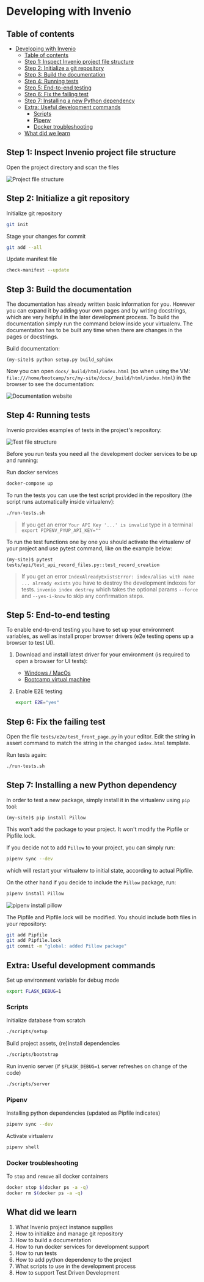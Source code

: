 # Developing with Invenio

## Table of contents

- [Developing with Invenio](#developing-with-invenio)
  - [Table of contents](#table-of-contents)
  - [Step 1: Inspect Invenio project file structure](#step-1-inspect-invenio-project-file-structure)
  - [Step 2: Initialize a git repository](#step-2-initialize-a-git-repository)
  - [Step 3: Build the documentation](#step-3-build-the-documentation)
  - [Step 4: Running tests](#step-4-running-tests)
  - [Step 5: End-to-end testing](#step-5-end-to-end-testing)
  - [Step 6: Fix the failing test](#step-6-fix-the-failing-test)
  - [Step 7: Installing a new Python dependency](#step-7-installing-a-new-python-dependency)
  - [Extra: Useful development commands](#extra-useful-development-commands)
    - [Scripts](#scripts)
    - [Pipenv](#pipenv)
    - [Docker troubleshooting](#docker-troubleshooting)
  - [What did we learn](#what-did-we-learn)

## Step 1: Inspect Invenio project file structure

Open the project directory and scan the files

![Project file structure](images/06-repo.png)

## Step 2: Initialize a git repository

Initialize git repository

```bash
git init
```

Stage your changes for commit

```bash
git add --all
```

Update manifest file

```bash
check-manifest --update
```

## Step 3: Build the documentation

The documentation has already written basic information for you. However you can expand it by adding your own pages and by writing docstrings, which are very helpful in the later development process. To build the documentation simply run the command below inside your virtualenv. The documentation has to be built any time when there are changes in the pages or docstrings.

Build documentation:

```console
(my-site)$ python setup.py build_sphinx
```

Now you can open `docs/_build/html/index.html` (so when using the VM: `file:///home/bootcamp/src/my-site/docs/_build/html/index.html`) in the browser to see the documentation:

![Documentation website](images/06-documentation.png)

## Step 4: Running tests

Invenio provides examples of tests in the project's repository:

![Test file structure](images/06-tests.png)

Before you run tests you need all the development docker services to be up and running:

Run docker services

```bash
docker-compose up
```

To run the tests you can use the test script provided in the repository (the script runs automatically inside virtualenv):

```bash
./run-tests.sh
```

> If you get an error `Your API Key '...' is invalid` type in a terminal `export PIPENV_PYUP_API_KEY=""`

To run the test functions one by one you should activate the virtualenv of your project and use pytest command, like on the example below:

```console
(my-site)$ pytest tests/api/test_api_record_files.py::test_record_creation
```

> If you get an error `IndexAlreadyExistsError: index/alias with name ... already exists` you have to destroy the development indexes for tests. `invenio index destroy` which takes the optional params `--force` and `--yes-i-know` to skip any confirmation steps.

## Step 5: End-to-end testing

To enable end-to-end testing you have to set up your environment variables, as well as install proper browser drivers (e2e testing opens up a browser to test UI).

1. Download and install latest driver for your environment (is required to open a browser for UI tests):
    - [Windows / MacOs](https://github.com/mozilla/geckodriver/releases)
    - [Bootcamp virtual machine](https://github.com/mozilla/geckodriver/releases/download/v0.24.0/geckodriver-v0.24.0-linux64.tar.gz)
2. Enable E2E testing

    ```bash
    export E2E="yes"
    ```

## Step 6: Fix the failing test

Open the file `tests/e2e/test_front_page.py` in your editor.
Edit the string in assert command to match the string in the changed `index.html` template.

Run tests again:

```bash
./run-tests.sh
```

## Step 7: Installing a new Python dependency

In order to test a new package, simply install it in the virtualenv using `pip` tool:

```console
(my-site)$ pip install Pillow
```

This won't add the package to your project. It won't modify the Pipfile or Pipfile.lock.

If you decide not to add `Pillow` to your project, you can simply run:

```bash
pipenv sync --dev
```

which will restart your virtualenv to initial state, according to actual Pipfile.

On the other hand if you decide to include the `Pillow` package, run:

```bash
pipenv install Pillow
```

![pipenv install pillow](images/06-pipenv.png)

The Pipfile and Pipfile.lock will be modified. You should include both files in your repository:

```bash
git add Pipfile
git add Pipfile.lock
git commit -m "global: added Pillow package"
```

## Extra: Useful development commands

Set up environment variable for debug mode

```bash
export FLASK_DEBUG=1
```

### Scripts

Initialize database from scratch

```bash
./scripts/setup
```

Build project assets, (re)install dependencies

```bash
./scripts/bootstrap
```

Run invenio server (if `$FLASK_DEBUG=1` server refreshes on change of the code)

```bash
./scripts/server
```

### Pipenv

Installing python dependencies (updated as Pipfile indicates)

```bash
pipenv sync --dev
```

Activate virtualenv

```bash
pipenv shell
```

### Docker troubleshooting

To `stop` and `remove` all docker containers

```bash
docker stop $(docker ps -a -q)
docker rm $(docker ps -a -q)
```

## What did we learn

1. What Invenio project instance supplies
2. How to initialize and manage git repository
3. How to build a documentation
4. How to run docker services for development support
5. How to run tests
6. How to add python dependency to the project
7. What scripts to use in the development process
8. How to support Test Driven Development

